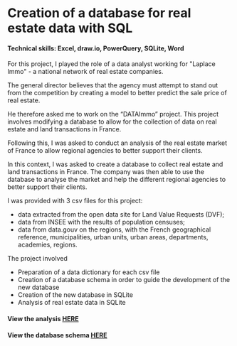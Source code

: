 # Creation of a database for real estate data with SQL
#### Technical skills: Excel, draw.io, PowerQuery, SQLite, Word

For this project, I played the role of a data analyst working for "Laplace Immo" - a national network of real estate companies.

The general director believes that the agency must attempt to stand out from the competition by creating a model to better predict the sale price of real estate.

He therefore asked me to work on the “DATAImmo” project. This project involves modifying a database to allow for the collection of data on real estate and land transactions in France.

Following this, I was asked to conduct an analysis of the real estate market of France to allow regional agencies to better support their clients.

In this context, I was asked to create a database to collect real estate and land transactions in France. The company was then able to use the database to analyse the market and help the different regional agencies to better support their clients.

I was provided with 3 csv files for this project:
- data extracted from the open data site for Land Value Requests (DVF);
- data from INSEE with the results of population censuses;
- data from data.gouv on the regions, with the French geographical reference, municipalities, urban units, urban areas, departments, academies, regions.

The project involved
- Preparation of a data dictionary for each csv file
- Creation of a database schema in order to guide the development of the new database
- Creation of the new database in SQLite
- Analysis of real estate data in SQLite

#### View the analysis [HERE](https://flossytoo.github.io/portfolio/Project_3/analysis.pdf)

#### View the database schema [HERE](https://flossytoo.github.io/portfolio/Project_3/schema.png)
